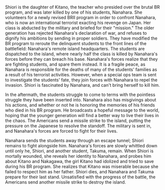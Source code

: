 <!-- Battle Royale II: Requiem (2003) -->

Shiori is the daughter of Kitano, the teacher who presided over the brutal BR program, and was later killed by one of his students, Nanahara. She volunteers for a newly revised BRII program in order to confront Nanahara, who is now an international terrorist exacting his revenge on Japan. Her class is abducted by the military and briefed for their "mission." The older generation has rejected Nanahara's declaration of war, and refuses to dignify his ambitions by sending in proper soldiers. They have modified the BR program to reroute the delinquent students to the front lines of the battlefield: Nanahara's remote island headquarters. The students are dispatched to the island, where nearly half the class is killed by Nanahara's forces before they can breach his base. Nanahara's forces realize that they are fighting students, and spare them instead. It is a fragile peace, as Nanahara is responsible for the deaths of many of the students' families as a result of his terrorist activities. However, when a special ops team is sent to investigate the students' fate, they join forces with Nanahara to repel the invasion. Shiori is fascinated by Nanahara, and can't bring herself to kill him.

In the aftermath, the students struggle to come to terms with the pointless struggle they have been inserted into. Nanahara also has misgivings about his actions, and whether or not he is honoring the memories of his friends who died in his BR program. He broadcasts a hopeful message to the world, hoping that the younger generation will find a better way to live their lives in the chaos. The Americans send a missile strike to the island, putting the pressure on the Japanese to resolve the standoff. The military is sent in, and Nanahara's forces are forced to fight for their lives.

Nanahara sends the students away through an escape tunnel; Shiori remains to fight alongside him. Nanahara's forces are slowly whittled down until only he, Shiori, and another student, Takuma, remain. When Shiori is mortally wounded, she reveals her identity to Nanahara, and probes him about Kitano and Nakagawa, the girl Kitano had idolized and tried to save during his BR program. She realizes that Kitano was miserable because she failed to respect him as her father. Shiori dies, and Nanahara and Takuma prepare for their last stand. Unsatisfied with the progress of the battle, the Americans send another missile strike to destroy the island.